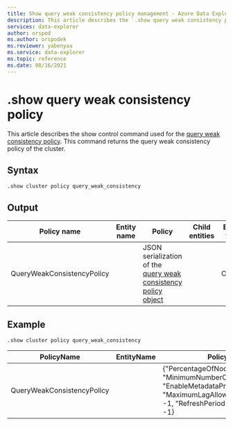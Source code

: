 ```yaml
---
title: Show query weak consistency policy management - Azure Data Explorer
description: This article describes the `.show query weak consistency policy` command in Azure Data Explorer.
services: data-explorer
author: orspod
ms.author: orspodek
ms.reviewer: yabenyaa
ms.service: data-explorer
ms.topic: reference
ms.date: 08/16/2021
---
```

# .show query weak consistency policy

This article describes the show control command used for the [query weak consistency policy](query-weak-consistency-policy.md). This command returns the query weak consistency policy of the cluster.

## Syntax

```kusto
.show cluster policy query_weak_consistency
```

## Output

|Policy name | Entity name | Policy | Child entities | Entity type
|---|---|---|---|---
|QueryWeakConsistencyPolicy |  | JSON serialization of the [query weak consistency policy object](./query-weak-consistency-policy.md#the-policy-object) | | Cluster

## Example

<!-- csl -->
```
.show cluster policy query_weak_consistency 
```

|PolicyName|EntityName|Policy|ChildEntities|EntityType|
|---|---|---|---|---|
|QueryWeakConsistencyPolicy||{"PercentageOfNodes": -1, "MinimumNumberOfNodes": -1, "EnableMetadataPrefetch": false, "MaximumLagAllowedInMinutes": -1, "RefreshPeriodInSeconds": -1}| |Cluster
